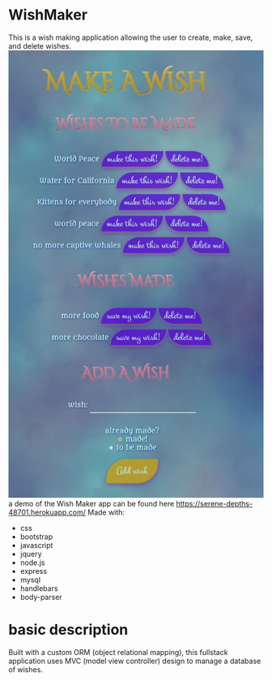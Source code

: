 # WishMaker
This is a wish making application allowing the user to create, make, save, and delete wishes.
![Game Image](https://github.com/MDTrue/WishMaker/blob/master/public/assets/images/WishMaker.JPG)
a demo of the Wish Maker app can be found here https://serene-depths-48701.herokuapp.com/
Made with:
 * css
 * bootstrap
 * javascript
 * jquery
 * node.js
 * express
 * mysql
 * handlebars
 * body-parser
 
# basic description
Built with a custom ORM (object relational mapping), this fullstack application uses MVC (model view controller) design to manage a database of wishes.
